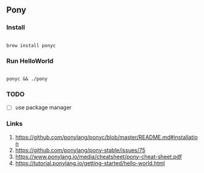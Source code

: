## Pony

### Install

```

brew install ponyc

```

### Run HelloWorld

```

ponyc && ./pony

```

### TODO

- [ ] use package manager

### Links

1. https://github.com/ponylang/ponyc/blob/master/README.md#installation
2. https://github.com/ponylang/pony-stable/issues/75
3. https://www.ponylang.io/media/cheatsheet/pony-cheat-sheet.pdf
4. https://tutorial.ponylang.io/getting-started/hello-world.html
